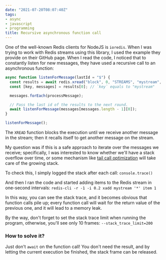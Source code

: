 ```yaml
---
date: "2021-07-20T08:07:40Z"
tags:
- async
- javascript
- programming
title: Recursive asynchronous function call
---
```


One of the well-known Redis clients for NodeJS is `ioredis`. When I was trying to work with Redis streams using this library, I used the example they provide on their GitHub page. When I read the code, I noticed that to constantly listen for new messages, they have used a recursive call to an asynchronous function:

```javascript
async function listenForMessage(lastId = "$") {
  const results = await redis.xread("block", 0, "STREAMS", "mystream", lastId);
  const [key, messages] = results[0]; // `key` equals to "mystream"

  messages.forEach(processMessage);

  // Pass the last id of the results to the next round.
  await listenForMessage(messages[messages.length - 1][0]);
}

listenForMessage();
```

The `XREAD` function blocks the execution until we receive another message in the stream; then it recalls itself to get another message on the stream.

My question was if this is a safe approach to iterate over the messages we receive; specifically, I was interested to know whether we'll have a stack overflow over time, or some mechanism like [tail call optimization](https://en.wikipedia.org/wiki/Tail_call) will take care of the growing stack.

To check this, I simply logged the stack after each call: `console.trace()`

And then I ran the code and started adding items to the Redis stream in one-second intervals:
`redis-cli -r -1 -i 0.2 xadd mystream '*' item 1`

In this way, you can see the stack trace, and it becomes obvious that function calls pile up; every function call will wait for the return value of the previous one, and it will lead to a memory leak.

By the way, don't forget to set the stack trace limit when running the program, otherwise, you'll see only 10 frames: `--stack_trace_limit=200`

### How to solve it?

Just don't `await` on the function call! You don't need the result, and by letting the current execution be finished, the stack frame can be released.